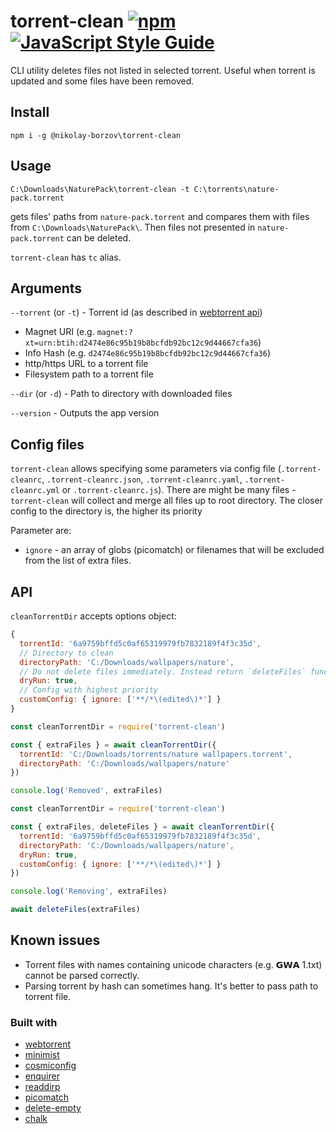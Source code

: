 # torrent-clean [![npm][npm-image]][npm-url] [![JavaScript Style Guide][standard-image]][standard-url]

[npm-image]: https://img.shields.io/npm/v/torrent-clean.svg
[npm-url]: https://npmjs.org/package/torrent-clean
[standard-image]: https://img.shields.io/badge/code_style-standard-brightgreen.svg
[standard-url]: https://standardjs.com

CLI utility deletes files not listed in selected torrent. Useful when torrent is updated and some files have been removed.

## Install

```
npm i -g @nikolay-borzov\torrent-clean
```

## Usage

```
C:\Downloads\NaturePack\torrent-clean -t C:\torrents\nature-pack.torrent
```
gets files' paths from `nature-pack.torrent` and compares them with files from `C:\Downloads\NaturePack\`. Then files not presented in `nature-pack.torrent` can be deleted.

`torrent-clean` has `tc` alias.

## Arguments

`--torrent` (or `-t`) - Torrent id (as described in [webtorrent api](https://github.com/webtorrent/webtorrent/blob/master/docs/api.md#clientaddtorrentid-opts-function-ontorrent-torrent-))
- Magnet URI (e.g. `magnet:?xt=urn:btih:d2474e86c95b19b8bcfdb92bc12c9d44667cfa36`)
- Info Hash (e.g. `d2474e86c95b19b8bcfdb92bc12c9d44667cfa36`)
- http/https URL to a torrent file
- Filesystem path to a torrent file

`--dir` (or `-d`) - Path to directory with downloaded files

`--version` - Outputs the app version

## Config files

`torrent-clean` allows specifying some parameters via config file (`.torrent-cleanrc`, `.torrent-cleanrc.json`, `.torrent-cleanrc.yaml`, `.torrent-cleanrc.yml` or `.torrent-cleanrc.js`). There are might be many files - `torrent-clean` will collect and merge all files up to root directory. The closer config to the directory is, the higher its priority

Parameter are:
 - `ignore` - an array of globs (picomatch) or filenames that will be excluded from the list of extra files.

## API
`cleanTorrentDir` accepts options object:
```javascript
{
  torrentId: '6a9759bffd5c0af65319979fb7832189f4f3c35d',
  // Directory to clean
  directoryPath: 'C:/Downloads/wallpapers/nature',
  // Do not delete files immediately. Instead return `deleteFiles` function
  dryRun: true,
  // Config with highest priority
  customConfig: { ignore: ['**/*\(edited\)*'] }
}
```


```javascript
const cleanTorrentDir = require('torrent-clean')

const { extraFiles } = await cleanTorrentDir({
  torrentId: 'C:/Downloads/torrents/nature wallpapers.torrent',
  directoryPath: 'C:/Downloads/wallpapers/nature'
})

console.log('Removed', extraFiles)
```

```javascript
const cleanTorrentDir = require('torrent-clean')

const { extraFiles, deleteFiles } = await cleanTorrentDir({
  torrentId: '6a9759bffd5c0af65319979fb7832189f4f3c35d',
  directoryPath: 'C:/Downloads/wallpapers/nature',
  dryRun: true,
  customConfig: { ignore: ['**/*\(edited\)*'] }
})

console.log('Removing', extraFiles)

await deleteFiles(extraFiles)
```

## Known issues

- Torrent files with names containing unicode characters (e.g. 𝗚𝗪𝗔 1.txt) cannot be parsed correctly.
- Parsing torrent by hash can sometimes hang. It's better to pass path to torrent file.

### Built with

- [webtorrent](https://github.com/webtorrent/webtorrent)
- [minimist](https://github.com/substack/minimist)
- [cosmiconfig](https://github.com/davidtheclark/cosmiconfig)
- [enquirer](https://github.com/enquirer/enquirer)
- [readdirp](https://github.com/paulmillr/readdirp)
- [picomatch](https://github.com/micromatch/picomatch)
- [delete-empty](https://github.com/jonschlinkert/delete-empty)
- [chalk](https://github.com/chalk/chalk)
